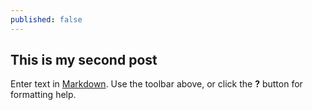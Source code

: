 ```yaml
---
published: false
---
```

## This is my second post

Enter text in [Markdown](http://daringfireball.net/projects/markdown/). Use the toolbar above, or click the **?** button for formatting help.

